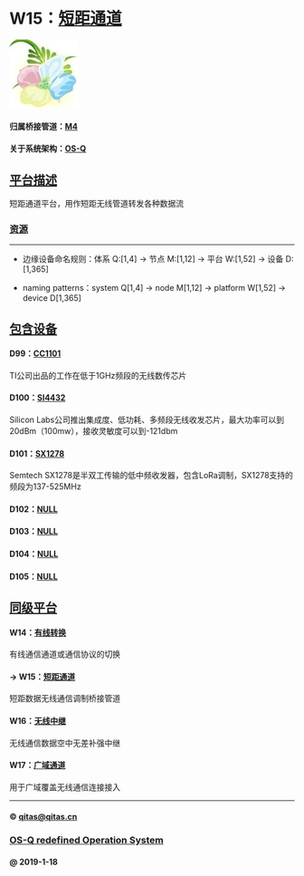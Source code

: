﻿# W15：[短距通道](https://github.com/OS-Q/W15)

[![sites](OS-Q/OS-Q.png)](http://www.OS-Q.com)

#### 归属桥接管道：[M4](https://github.com/OS-Q/M4)

#### 关于系统架构：[OS-Q](https://github.com/OS-Q/OS-Q)

## [平台描述](https://github.com/OS-Q/W15/wiki) 

短距通道平台，用作短距无线管道转发各种数据流

### [资源](OS-Q/)

---

- 边缘设备命名规则：体系 Q:[1,4] -> 节点 M:[1,12] -> 平台 W:[1,52] -> 设备 D:[1,365]

- naming patterns：system Q[1,4] -> node M[1,12] -> platform W[1,52] -> device D[1,365]

## [包含设备](https://github.com/OS-Q/W15/wiki) 

#### D99：[CC1101](https://github.com/OS-Q/D99)

TI公司出品的工作在低于1GHz频段的无线数传芯片

#### D100：[SI4432](https://github.com/OS-Q/D100)

Silicon Labs公司推出集成度、低功耗、多频段无线收发芯片，最大功率可以到20dBm（100mw），接收灵敏度可以到-121dbm

#### D101：[SX1278](https://github.com/OS-Q/D101)

Semtech SX1278是半双工传输的低中频收发器，包含LoRa调制，SX1278支持的频段为137-525MHz

#### D102：[NULL](https://github.com/OS-Q/D102)



#### D103：[NULL](https://github.com/OS-Q/D103)



#### D104：[NULL](https://github.com/OS-Q/D104)



#### D105：[NULL](https://github.com/OS-Q/D105)



## [同级平台](https://github.com/OS-Q/M4/wiki) 

#### W14：[有线转换](https://github.com/OS-Q/W14)

有线通信通道或通信协议的切换

#### -> W15：[短距通道](https://github.com/OS-Q/W15)

短距数据无线通信调制桥接管道

#### W16：[无线中继](https://github.com/OS-Q/W16)

无线通信数据空中无差补强中继

#### W17：[广域通道](https://github.com/OS-Q/W17)

用于广域覆盖无线通信连接接入


---

####  © qitas@qitas.cn
###  [OS-Q redefined Operation System](http://www.OS-Q.com)
####  @ 2019-1-18

